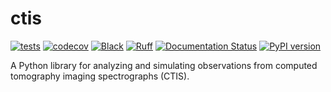 # ctis

[![tests](https://github.com/sun-data/ctis/actions/workflows/tests.yml/badge.svg)](https://github.com/sun-data/ctis/actions/workflows/tests.yml)
[![codecov](https://codecov.io/gh/sun-data/ctis/graph/badge.svg?token=tBcex8q72g)](https://codecov.io/gh/sun-data/ctis)
[![Black](https://github.com/sun-data/ctis/actions/workflows/black.yml/badge.svg)](https://github.com/sun-data/ctis/actions/workflows/black.yml)
[![Ruff](https://github.com/sun-data/ctis/actions/workflows/ruff.yml/badge.svg)](https://github.com/sun-data/ctis/actions/workflows/ruff.yml)
[![Documentation Status](https://readthedocs.org/projects/ctis/badge/?version=latest)](https://ctis.readthedocs.io/en/latest/?badge=latest)
[![PyPI version](https://badge.fury.io/py/ctis.svg)](https://badge.fury.io/py/ctis)

A Python library for analyzing and simulating observations from computed tomography imaging spectrographs (CTIS).
